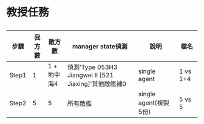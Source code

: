 # 教授任務
## 
|步驟|我方數|敵方數|manager state偵測|說明|檔名|
|---|---|---|---|---|---|
|Step1|1|1 + 地中海4|偵測'Type 053H3 Jiangwei II [521 Jiaxing]'其他敵艦補0|single agent|1 vs 1+4|
|Step2|5|5|所有敵艦|single agent(複製5份)|5 vs 5|

